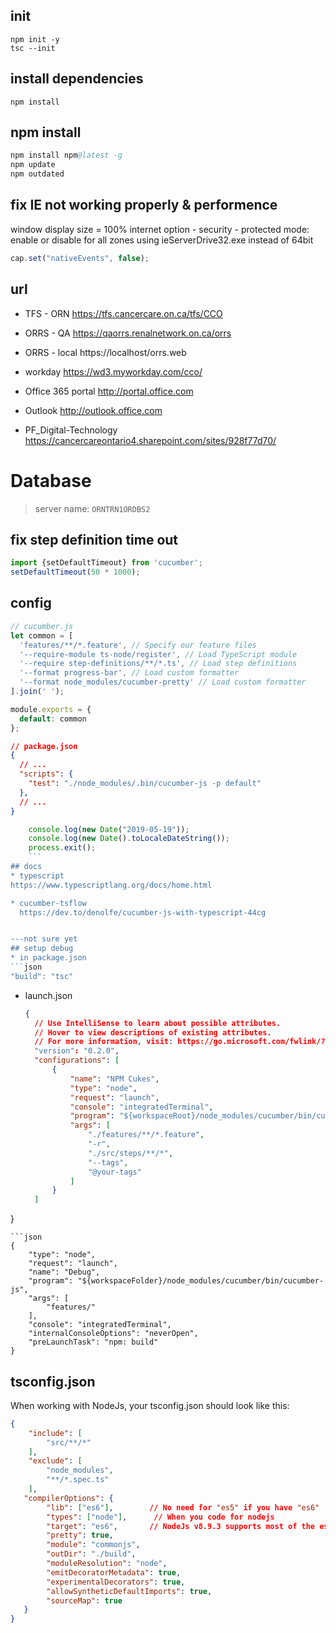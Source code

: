 ## init
```shell script
npm init -y
tsc --init
```

## install dependencies
```shell script
npm install
```

## npm install
```s
npm install npm@latest -g
npm update
npm outdated
```

## fix IE not working properly & performence
window display size = 100%
internet option - security - protected mode: enable or disable for all zones
using ieServerDrive32.exe instead of 64bit

```javascript
cap.set("nativeEvents", false);
```

## url
* TFS - ORN
https://tfs.cancercare.on.ca/tfs/CCO 

* ORRS - QA
https://qaorrs.renalnetwork.on.ca/orrs

* ORRS - local
https://localhost/orrs.web

* workday
https://wd3.myworkday.com/cco/

* Office 365 portal 
http://portal.office.com

* Outlook 
http://outlook.office.com

* PF_Digital-Technology
https://cancercareontario4.sharepoint.com/sites/928f77d70/ 


# Database
  >server name: `ORNTRN1ORDBS2`

## fix step definition time out
```typescript
import {setDefaultTimeout} from 'cucumber';
setDefaultTimeout(50 * 1000);
```

## config
```js
// cucumber.js
let common = [
  'features/**/*.feature', // Specify our feature files
  '--require-module ts-node/register', // Load TypeScript module
  '--require step-definitions/**/*.ts', // Load step definitions
  '--format progress-bar', // Load custom formatter
  '--format node_modules/cucumber-pretty' // Load custom formatter
].join(' ');

module.exports = {
  default: common
};
```

```json
// package.json
{
  // ...
  "scripts": {
    "test": "./node_modules/.bin/cucumber-js -p default"
  },
  // ...
}
```
```typescript
    console.log(new Date("2019-05-19"));
    console.log(new Date().toLocaleDateString());
    process.exit();
    ```
## docs
* typescript
https://www.typescriptlang.org/docs/home.html

* cucumber-tsflow
  https://dev.to/denolfe/cucumber-js-with-typescript-44cg


---not sure yet
## setup debug
* in package.json
```json
"build": "tsc"
```

* launch.json
  ```json
  {
    // Use IntelliSense to learn about possible attributes.
    // Hover to view descriptions of existing attributes.
    // For more information, visit: https://go.microsoft.com/fwlink/?linkid=830387
    "version": "0.2.0",
    "configurations": [
        {
            "name": "NPM Cukes",
            "type": "node",
            "request": "launch",
            "console": "integratedTerminal",
            "program": "${workspaceRoot}/node_modules/cucumber/bin/cucumber-js",
            "args": [
                "./features/**/*.feature",
                "-r",
                "./src/steps/**/*",
                "--tags",
                "@your-tags"
            ]
        }
    ]
}
```
```json
{
    "type": "node",
    "request": "launch",
    "name": "Debug",
    "program": "${workspaceFolder}/node_modules/cucumber/bin/cucumber-js",
    "args": [
        "features/"
    ],
    "console": "integratedTerminal",
    "internalConsoleOptions": "neverOpen",
    "preLaunchTask": "npm: build"
}
```
## tsconfig.json
When working with NodeJs, your tsconfig.json should look like this:
```json
{
    "include": [
        "src/**/*"
    ],
    "exclude": [
        "node_modules",
        "**/*.spec.ts"
    ],
   "compilerOptions": {
        "lib": ["es6"],        // No need for "es5" if you have "es6"
        "types": ["node"],      // When you code for nodejs
        "target": "es6",       // NodeJs v8.9.3 supports most of the es6 features
        "pretty": true,
        "module": "commonjs",
        "outDir": "./build",
        "moduleResolution": "node",
        "emitDecoratorMetadata": true,
        "experimentalDecorators": true,
        "allowSyntheticDefaultImports": true,
        "sourceMap": true
   }
}
